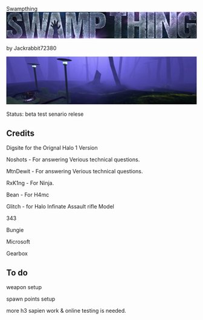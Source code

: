 Swampthing
![Screenshot](https://github.com/jackrabbit72380/Ho4kmmm/blob/master/common/H3EK/tags/digsite/levels/swampthing/previews/header.jpg)

by Jackrabbit72380

  ![Screenshot](https://github.com/jackrabbit72380/Ho4kmmm/blob/master/common/H3EK/tags/digsite/levels/swampthing/previews/preview.jpg)

Status: beta test senario relese

## Credits
  
Digsite for the Orignal Halo 1 Version

Noshots - For answering Verious technical questions.

MtnDewit - For answering Verious technical questions.

RxK1ng - For Ninja.

Bean - For H4mc

Glitch - for Halo Infinate Assault rifle Model

343

Bungie

Microsoft

Gearbox

## To do

weapon setup 

spawn points setup

more h3 sapien work & online testing is needed.
